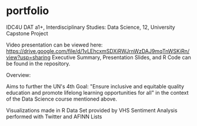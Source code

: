 # portfolio
IDC4U DAT a1+, Interdisciplinary Studies: Data Science, 12, University Capstone Project

Video presentation can be viewed here: https://drive.google.com/file/d/1vLEhcxmSDXiRWJrnWzDAJ9mqTnWSKiRn/view?usp=sharing
Executive Summary, Presentation Slides, and R Code can be found in the repository.

Overview:

Aims to further the UN's 4th Goal: "Ensure inclusive and equitable quality education and promote lifelong learning opportunities for all" in the context of the Data Science course mentioned above. 

Visualizations made in R
Data Set provided by VHS
Sentiment Analysis performed with Twitter and AFINN Lists
